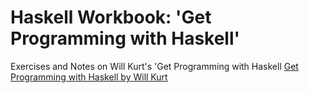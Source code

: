 # Haskell Workbook: 'Get Programming with Haskell'
Exercises and Notes on Will Kurt's 'Get Programming with Haskell
[Get Programming with Haskell by Will Kurt](https://www.manning.com/books/get-programming-with-haskell)
